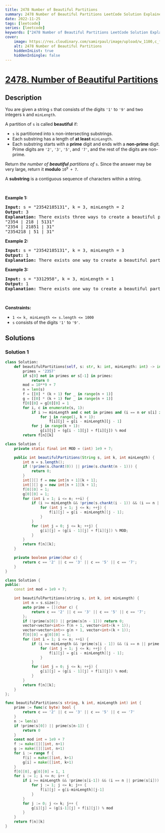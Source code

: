 ```yaml
---
title: 2478 Number of Beautiful Partitions
summary: 2478 Number of Beautiful Partitions LeetCode Solution Explained
date: 2022-11-25
tags: [leetcode]
series: [leetcode]
keywords: ["2478 Number of Beautiful Partitions LeetCode Solution Explained in all languages", "2478 Number of Beautiful Partitions", "LeetCode", "leetcode solution in Python3 C++ Java Go PHP Ruby Swift TypeScript Rust C# JavaScript C", "GeeksforGeeks", "InterviewBit", "Coding Ninjas", "HackerRank", "HackerEarth", "CodeChef", "TopCoder", "AlgoExpert", "freeCodeCamp", "Codeforces", "GitHub", "AtCoder", "Samir Paul"]
cover:
    image: https://res.cloudinary.com/samirpaul/image/upload/w_1100,c_fit,co_rgb:FFFFFF,l_text:Arial_75_bold:2478 Number of Beautiful Partitions - Solution Explained/problem-solving.webp
    alt: 2478 Number of Beautiful Partitions
    hiddenInList: true
    hiddenInSingle: false
---
```



# [2478. Number of Beautiful Partitions](https://leetcode.com/problems/number-of-beautiful-partitions)


## Description

<p>You are given a string <code>s</code> that consists of the digits <code>&#39;1&#39;</code> to <code>&#39;9&#39;</code> and two integers <code>k</code> and <code>minLength</code>.</p>

<p>A partition of <code>s</code> is called <strong>beautiful</strong> if:</p>

<ul>
	<li><code>s</code> is partitioned into <code>k</code> non-intersecting substrings.</li>
	<li>Each substring has a length of <strong>at least</strong> <code>minLength</code>.</li>
	<li>Each substring starts with a <strong>prime</strong> digit and ends with a <strong>non-prime</strong> digit. Prime digits are <code>&#39;2&#39;</code>, <code>&#39;3&#39;</code>, <code>&#39;5&#39;</code>, and <code>&#39;7&#39;</code>, and the rest of the digits are non-prime.</li>
</ul>

<p>Return<em> the number of <strong>beautiful</strong> partitions of </em><code>s</code>. Since the answer may be very large, return it <strong>modulo</strong> <code>10<sup>9</sup> + 7</code>.</p>

<p>A <strong>substring</strong> is a contiguous sequence of characters within a string.</p>

<p>&nbsp;</p>
<p><strong class="example">Example 1:</strong></p>

<pre>
<strong>Input:</strong> s = &quot;23542185131&quot;, k = 3, minLength = 2
<strong>Output:</strong> 3
<strong>Explanation:</strong> There exists three ways to create a beautiful partition:
&quot;2354 | 218 | 5131&quot;
&quot;2354 | 21851 | 31&quot;
&quot;2354218 | 51 | 31&quot;
</pre>

<p><strong class="example">Example 2:</strong></p>

<pre>
<strong>Input:</strong> s = &quot;23542185131&quot;, k = 3, minLength = 3
<strong>Output:</strong> 1
<strong>Explanation:</strong> There exists one way to create a beautiful partition: &quot;2354 | 218 | 5131&quot;.
</pre>

<p><strong class="example">Example 3:</strong></p>

<pre>
<strong>Input:</strong> s = &quot;3312958&quot;, k = 3, minLength = 1
<strong>Output:</strong> 1
<strong>Explanation:</strong> There exists one way to create a beautiful partition: &quot;331 | 29 | 58&quot;.
</pre>

<p>&nbsp;</p>
<p><strong>Constraints:</strong></p>

<ul>
	<li><code>1 &lt;= k, minLength &lt;= s.length &lt;= 1000</code></li>
	<li><code>s</code> consists of the digits <code>&#39;1&#39;</code> to <code>&#39;9&#39;</code>.</li>
</ul>

## Solutions

### Solution 1

<!-- tabs:start -->

```python
class Solution:
    def beautifulPartitions(self, s: str, k: int, minLength: int) -> int:
        primes = '2357'
        if s[0] not in primes or s[-1] in primes:
            return 0
        mod = 10**9 + 7
        n = len(s)
        f = [[0] * (k + 1) for _ in range(n + 1)]
        g = [[0] * (k + 1) for _ in range(n + 1)]
        f[0][0] = g[0][0] = 1
        for i, c in enumerate(s, 1):
            if i >= minLength and c not in primes and (i == n or s[i] in primes):
                for j in range(1, k + 1):
                    f[i][j] = g[i - minLength][j - 1]
            for j in range(k + 1):
                g[i][j] = (g[i - 1][j] + f[i][j]) % mod
        return f[n][k]
```

```java
class Solution {
    private static final int MOD = (int) 1e9 + 7;

    public int beautifulPartitions(String s, int k, int minLength) {
        int n = s.length();
        if (!prime(s.charAt(0)) || prime(s.charAt(n - 1))) {
            return 0;
        }
        int[][] f = new int[n + 1][k + 1];
        int[][] g = new int[n + 1][k + 1];
        f[0][0] = 1;
        g[0][0] = 1;
        for (int i = 1; i <= n; ++i) {
            if (i >= minLength && !prime(s.charAt(i - 1)) && (i == n || prime(s.charAt(i)))) {
                for (int j = 1; j <= k; ++j) {
                    f[i][j] = g[i - minLength][j - 1];
                }
            }
            for (int j = 0; j <= k; ++j) {
                g[i][j] = (g[i - 1][j] + f[i][j]) % MOD;
            }
        }
        return f[n][k];
    }

    private boolean prime(char c) {
        return c == '2' || c == '3' || c == '5' || c == '7';
    }
}
```

```cpp
class Solution {
public:
    const int mod = 1e9 + 7;

    int beautifulPartitions(string s, int k, int minLength) {
        int n = s.size();
        auto prime = [](char c) {
            return c == '2' || c == '3' || c == '5' || c == '7';
        };
        if (!prime(s[0]) || prime(s[n - 1])) return 0;
        vector<vector<int>> f(n + 1, vector<int>(k + 1));
        vector<vector<int>> g(n + 1, vector<int>(k + 1));
        f[0][0] = g[0][0] = 1;
        for (int i = 1; i <= n; ++i) {
            if (i >= minLength && !prime(s[i - 1]) && (i == n || prime(s[i]))) {
                for (int j = 1; j <= k; ++j) {
                    f[i][j] = g[i - minLength][j - 1];
                }
            }
            for (int j = 0; j <= k; ++j) {
                g[i][j] = (g[i - 1][j] + f[i][j]) % mod;
            }
        }
        return f[n][k];
    }
};
```

```go
func beautifulPartitions(s string, k int, minLength int) int {
	prime := func(c byte) bool {
		return c == '2' || c == '3' || c == '5' || c == '7'
	}
	n := len(s)
	if !prime(s[0]) || prime(s[n-1]) {
		return 0
	}
	const mod int = 1e9 + 7
	f := make([][]int, n+1)
	g := make([][]int, n+1)
	for i := range f {
		f[i] = make([]int, k+1)
		g[i] = make([]int, k+1)
	}
	f[0][0], g[0][0] = 1, 1
	for i := 1; i <= n; i++ {
		if i >= minLength && !prime(s[i-1]) && (i == n || prime(s[i])) {
			for j := 1; j <= k; j++ {
				f[i][j] = g[i-minLength][j-1]
			}
		}
		for j := 0; j <= k; j++ {
			g[i][j] = (g[i-1][j] + f[i][j]) % mod
		}
	}
	return f[n][k]
}
```

<!-- tabs:end -->

<!-- end -->
